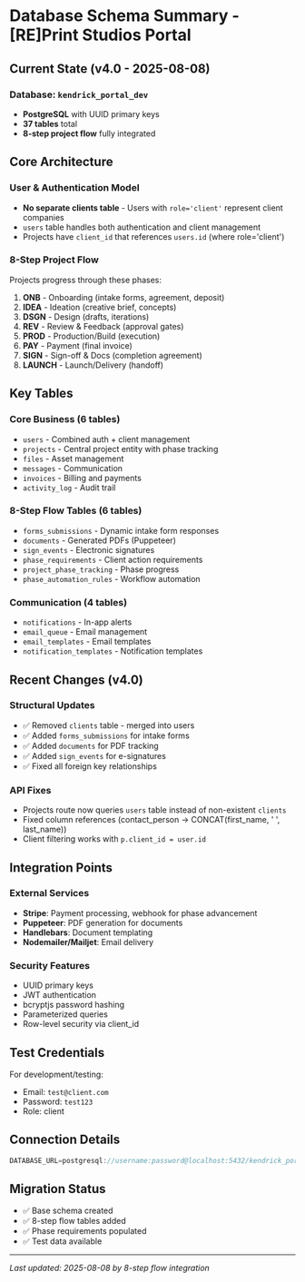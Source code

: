 # Database Schema Summary - [RE]Print Studios Portal

## Current State (v4.0 - 2025-08-08)

### Database: `kendrick_portal_dev`
- **PostgreSQL** with UUID primary keys
- **37 tables** total
- **8-step project flow** fully integrated

## Core Architecture

### User & Authentication Model
- **No separate clients table** - Users with `role='client'` represent client companies
- `users` table handles both authentication and client management
- Projects have `client_id` that references `users.id` (where role='client')

### 8-Step Project Flow
Projects progress through these phases:
1. **ONB** - Onboarding (intake forms, agreement, deposit)
2. **IDEA** - Ideation (creative brief, concepts)
3. **DSGN** - Design (drafts, iterations)
4. **REV** - Review & Feedback (approval gates)
5. **PROD** - Production/Build (execution)
6. **PAY** - Payment (final invoice)
7. **SIGN** - Sign-off & Docs (completion agreement)
8. **LAUNCH** - Launch/Delivery (handoff)

## Key Tables

### Core Business (6 tables)
- `users` - Combined auth + client management
- `projects` - Central project entity with phase tracking
- `files` - Asset management
- `messages` - Communication
- `invoices` - Billing and payments
- `activity_log` - Audit trail

### 8-Step Flow Tables (6 tables)
- `forms_submissions` - Dynamic intake form responses
- `documents` - Generated PDFs (Puppeteer)
- `sign_events` - Electronic signatures
- `phase_requirements` - Client action requirements
- `project_phase_tracking` - Phase progress
- `phase_automation_rules` - Workflow automation

### Communication (4 tables)
- `notifications` - In-app alerts
- `email_queue` - Email management
- `email_templates` - Email templates
- `notification_templates` - Notification templates

## Recent Changes (v4.0)

### Structural Updates
- ✅ Removed `clients` table - merged into users
- ✅ Added `forms_submissions` for intake forms
- ✅ Added `documents` for PDF tracking
- ✅ Added `sign_events` for e-signatures
- ✅ Fixed all foreign key relationships

### API Fixes
- Projects route now queries `users` table instead of non-existent `clients`
- Fixed column references (contact_person → CONCAT(first_name, ' ', last_name))
- Client filtering works with `p.client_id = user.id`

## Integration Points

### External Services
- **Stripe**: Payment processing, webhook for phase advancement
- **Puppeteer**: PDF generation for documents
- **Handlebars**: Document templating
- **Nodemailer/Mailjet**: Email delivery

### Security Features
- UUID primary keys
- JWT authentication
- bcryptjs password hashing
- Parameterized queries
- Row-level security via client_id

## Test Credentials
For development/testing:
- Email: `test@client.com`
- Password: `test123`
- Role: client

## Connection Details
```javascript
DATABASE_URL=postgresql://username:password@localhost:5432/kendrick_portal_dev
```

## Migration Status
- ✅ Base schema created
- ✅ 8-step flow tables added
- ✅ Phase requirements populated
- ✅ Test data available

---

*Last updated: 2025-08-08 by 8-step flow integration*